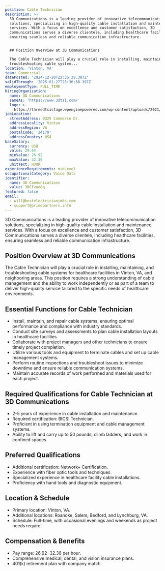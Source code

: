 ```yaml
---
position: Cable Technician
description: >-
  3D Communications is a leading provider of innovative telecommunication
  solutions, specializing in high-quality cable installation and maintenance
  services. With a focus on excellence and customer satisfaction, 3D
  Communications serves a diverse clientele, including healthcare facilities,
  ensuring seamless and reliable communication infrastructure.


  ## Position Overview at 3D Communications

  The Cable Technician will play a crucial role in installing, maintaining, and
  troubleshooting cable system...
location: 'Vinton, VA'
team: Commercial
datePosted: '2024-12-20T23:36:38.397Z'
validThrough: '2025-01-27T23:36:38.397Z'
employmentType: FULL_TIME
hiringOrganization:
  name: 3D Communications
  sameAs: 'https://www.3dtsi.com/'
  logo: >-
    https://threedtsistage.wpenginepowered.com/wp-content/uploads/2021/01/logo-default.png
jobLocation:
  streetAddress: 9329 Commerce Dr.
  addressLocality: Vinton
  addressRegion: VA
  postalCode: '24179'
  addressCountry: USA
baseSalary:
  currency: USD
  value: 29.64
  minValue: 26.92
  maxValue: 32.36
  unitText: HOUR
experienceRequirements: midLevel
occupationalCategory: Voice Data
identifier:
  name: 3D Communications
  value: 3DCfvoo8q
featured: false
email:
  - will@bestelectricianjobs.com
  - support@primepartners.info
---
```




3D Communications is a leading provider of innovative telecommunication solutions, specializing in high-quality cable installation and maintenance services. With a focus on excellence and customer satisfaction, 3D Communications serves a diverse clientele, including healthcare facilities, ensuring seamless and reliable communication infrastructure.

## Position Overview at 3D Communications
The Cable Technician will play a crucial role in installing, maintaining, and troubleshooting cable systems for healthcare facilities in Vinton, VA, and neighboring areas. This position requires a strong understanding of cable management and the ability to work independently or as part of a team to deliver high-quality service tailored to the specific needs of healthcare environments.

## Essential Functions for Cable Technician
- Install, maintain, and repair cable systems, ensuring optimal performance and compliance with industry standards.
- Conduct site surveys and assessments to plan cable installation layouts in healthcare facilities.
- Collaborate with project managers and other technicians to ensure timely project completion.
- Utilize various tools and equipment to terminate cables and set up cable management systems.
- Perform routine inspections and troubleshoot issues to minimize downtime and ensure reliable communication systems.
- Maintain accurate records of work performed and materials used for each project.

## Required Qualifications for Cable Technician at 3D Communications
- 2-5 years of experience in cable installation and maintenance.
- Required certification: BICSI Technician.
- Proficient in using termination equipment and cable management systems.
- Ability to lift and carry up to 50 pounds, climb ladders, and work in confined spaces.

## Preferred Qualifications
- Additional certification: Network+ Certification.
- Experience with fiber optic tools and techniques.
- Specialized experience in healthcare facility cable installations.
- Proficiency with hand tools and diagnostic equipment.

## Location & Schedule
- Primary location: Vinton, VA.
- Additional locations: Roanoke, Salem, Bedford, and Lynchburg, VA.
- Schedule: Full-time, with occasional evenings and weekends as project needs require.

## Compensation & Benefits
- Pay range: $26.92-$32.36 per hour.
- Comprehensive medical, dental, and vision insurance plans.
- 401(k) retirement plan with company match.
